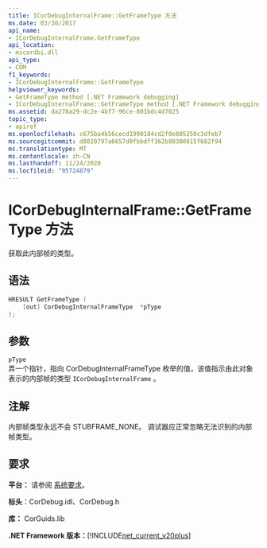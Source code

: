 ```yaml
---
title: ICorDebugInternalFrame::GetFrameType 方法
ms.date: 03/30/2017
api_name:
- ICorDebugInternalFrame.GetFrameType
api_location:
- mscordbi.dll
api_type:
- COM
f1_keywords:
- ICorDebugInternalFrame::GetFrameType
helpviewer_keywords:
- GetFrameType method [.NET Framework debugging]
- ICorDebugInternalFrame::GetFrameType method [.NET Framework debugging]
ms.assetid: da278a29-dc2e-4bf7-96ce-801bdc4d7025
topic_type:
- apiref
ms.openlocfilehash: c675ba4b56cecd1990184cd2f0e805250c3dfeb7
ms.sourcegitcommit: d8020797a6657d0fbbdff362b80300815f682f94
ms.translationtype: MT
ms.contentlocale: zh-CN
ms.lasthandoff: 11/24/2020
ms.locfileid: "95724879"
---
```

# <a name="icordebuginternalframegetframetype-method"></a>ICorDebugInternalFrame::GetFrameType 方法

获取此内部帧的类型。  
  
## <a name="syntax"></a>语法  
  
```cpp  
HRESULT GetFrameType (  
    [out] CorDebugInternalFrameType  *pType  
);  
```  
  
## <a name="parameters"></a>参数  

 `pType`  
 弄一个指针，指向 CorDebugInternalFrameType 枚举的值，该值指示由此对象表示的内部帧的类型 `ICorDebugInternalFrame` 。  
  
## <a name="remarks"></a>注解  

 内部帧类型永远不会 STUBFRAME_NONE。 调试器应正常忽略无法识别的内部帧类型。  
  
## <a name="requirements"></a>要求  

 **平台：** 请参阅 [系统要求](../../get-started/system-requirements.md)。  
  
 **标头**：CorDebug.idl、CorDebug.h  
  
 **库：** CorGuids.lib  
  
 **.NET Framework 版本：**[!INCLUDE[net_current_v20plus](../../../../includes/net-current-v20plus-md.md)]
